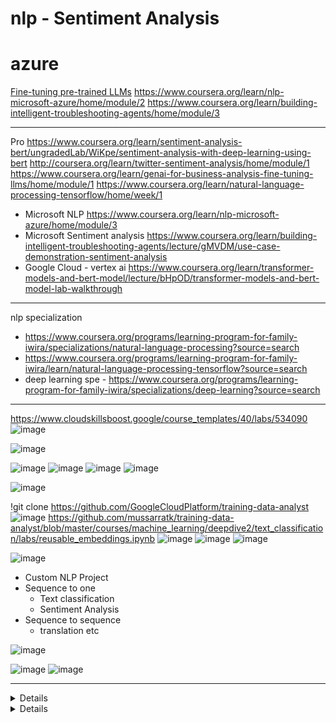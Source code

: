 # nlp - Sentiment Analysis
# azure
[Fine-tuning pre-trained LLMs](https://www.coursera.org/learn/nlp-microsoft-azure/home/module/2)
https://www.coursera.org/learn/nlp-microsoft-azure/home/module/2
https://www.coursera.org/learn/building-intelligent-troubleshooting-agents/home/module/3


--------------------------------------
Pro
https://www.coursera.org/learn/sentiment-analysis-bert/ungradedLab/WiKpe/sentiment-analysis-with-deep-learning-using-bert
http://coursera.org/learn/twitter-sentiment-analysis/home/module/1
https://www.coursera.org/learn/genai-for-business-analysis-fine-tuning-llms/home/module/1
https://www.coursera.org/learn/natural-language-processing-tensorflow/home/week/1
- Microsoft NLP
https://www.coursera.org/learn/nlp-microsoft-azure/home/module/3
- Microsoft Sentiment analysis
https://www.coursera.org/learn/building-intelligent-troubleshooting-agents/lecture/gMVDM/use-case-demonstration-sentiment-analysis
- Google Cloud - vertex ai
https://www.coursera.org/learn/transformer-models-and-bert-model/lecture/bHpOD/transformer-models-and-bert-model-lab-walkthrough
---------------------------
nlp specialization 
- https://www.coursera.org/programs/learning-program-for-family-iwira/specializations/natural-language-processing?source=search
- https://www.coursera.org/programs/learning-program-for-family-iwira/learn/natural-language-processing-tensorflow?source=search
- deep learning spe - https://www.coursera.org/programs/learning-program-for-family-iwira/specializations/deep-learning?source=search

------------------------------------------------------------------------------------------
https://www.cloudskillsboost.google/course_templates/40/labs/534090
![image](https://github.com/user-attachments/assets/a9a366f2-e29c-4d08-9c36-d4dbfa898262)

![image](https://github.com/user-attachments/assets/f917089e-9936-44d6-b3d3-8951a999dde6)

![image](https://github.com/user-attachments/assets/515ff175-7201-4f1e-adc6-5b060dad520c)
![image](https://github.com/user-attachments/assets/7f65c4b1-6c50-470a-8d25-ffd9b7be62dc)
![image](https://github.com/user-attachments/assets/ee943b25-f351-464f-a883-80bc047e743b)
![image](https://github.com/user-attachments/assets/3923ef17-6b77-4e85-8cb6-4821e90c0f5c)

![image](https://github.com/user-attachments/assets/63ab1c07-03bb-4342-a38e-173b88cc8089)

!git clone https://github.com/GoogleCloudPlatform/training-data-analyst
![image](https://github.com/user-attachments/assets/49d1ac86-79a7-416c-9b5e-f580b87d4839)
https://github.com/mussarratk/training-data-analyst/blob/master/courses/machine_learning/deepdive2/text_classification/labs/reusable_embeddings.ipynb
![image](https://github.com/user-attachments/assets/2714159c-b3a6-4325-a1bb-6c3eaabd5a24)
![image](https://github.com/user-attachments/assets/e3829781-96ba-491c-b5f2-8b7d380c98ee)
![image](https://github.com/user-attachments/assets/931557c7-64e2-4410-8fd1-552166a1c8dd)
















![image](https://github.com/user-attachments/assets/7de46d3b-78c2-4b42-a8a3-0cf8f66481de)
- Custom NLP Project
- Sequence to one
     * Text classification
     * Sentiment Analysis
- Sequence to sequence
     * translation etc
       
![image](https://github.com/user-attachments/assets/835e3452-b1f7-4a34-aa48-5dbf020baada)

![image](https://github.com/user-attachments/assets/4cb8f046-0882-4a31-b795-61d5602681e7)
![image](https://github.com/user-attachments/assets/cb407656-c53c-4c0f-9bae-965b38c7c9ef)





------------------------------------------------------------------------------------------------------------
<details>

Let's break down this explanation of how a preprocessing model handles sentences for a fixed-length input, focusing on the "input word ID" and "masking" concepts.

Imagine you have a machine learning model that needs to process text, but it's designed to always receive inputs of a very specific, unchanging size. This is common in many neural network architectures, like Transformers.

Here's a detailed elaboration of the concepts:

**1. Tokenized Sentence:**

* Before anything else, a sentence needs to be broken down into smaller units called "tokens." These tokens can be words, sub-word units (like "ing" or "un"), or even individual characters, depending on the tokenizer used.
* **Example:** The sentence "The quick brown fox" might be tokenized into: ["The", "quick", "brown", "fox"].

**2. Input Word ID (or Token ID):**

* Once a sentence is tokenized, each unique token is assigned a numerical ID. This is like a dictionary where each word has a unique number.
* The "input word ID" is the sequence of these numerical IDs corresponding to the tokens in the tokenized sentence.
* **Why?** Computers understand numbers, not text. Representing words as IDs allows the model to process them numerically.
* **Example (continuing from above):**
    * Let's say "The" = 101, "quick" = 205, "brown" = 312, "fox" = 409.
    * The input word IDs for "The quick brown fox" would be: [101, 205, 312, 409].

**3. Fixed Length Input:**

* This is the core constraint. The machine learning model expects every input sentence to have the exact same number of tokens (and thus the same number of input word IDs). Let's say this fixed length is 128.
* **How it's achieved:**
    * **Padding:** If a sentence is shorter than the fixed length, special "padding" tokens (e.g., with an ID of 0) are added to the end until the desired length is reached.
    * **Truncation:** If a sentence is longer than the fixed length, it's typically cut off (truncated) at the maximum allowed length.
* **Example (Fixed length = 8):**
    * Original: [101, 205, 312, 409] (length 4)
    * Padded: [101, 205, 312, 409, 0, 0, 0, 0] (length 8)

**4. Masking for Each Word (Attention Mask):**

* This is crucial for the model to understand which parts of the fixed-length input are "real" words from the original sentence and which are just padding.
* A "mask" (often called an "attention mask") is a separate sequence of binary values (0s and 1s) that accompanies the input word IDs.
* **How it works:**
    * A '1' (or True) in the mask indicates a "valid" word (an actual token from the original sentence).
    * A '0' (or False) in the mask indicates a "masked" word, usually padding, which the model should ignore or treat differently during its calculations.
* **Why it's important:** Without the mask, the model would try to learn relationships between real words and padding tokens, which is meaningless and can degrade performance. The mask tells the model, "Hey, don't pay attention to these padded parts when you're processing."
* **Example (Mask for the padded example above):**
    * Input Word IDs: [101, 205, 312, 409, 0, 0, 0, 0]
    * Mask: [1, 1, 1, 1, 0, 0, 0, 0]

**In Summary:**

The preprocessing model's role is to transform variable-length text sentences into a uniform numerical format that a machine learning model can consume efficiently. It achieves this by:

1.  **Tokenizing** sentences into individual units.
2.  Assigning unique **numerical IDs** to these tokens.
3.  **Converting every sentence into a fixed-length input** by adding padding tokens (and their corresponding IDs) if the sentence is too short.
4.  Providing a **mask** (attention mask) that explicitly indicates which IDs correspond to original words and which are just padding, allowing the model to focus its attention appropriately and ignore the "invalid" (padded) parts.

This structured approach ensures that the model receives consistent input, regardless of the original sentence length, while simultaneously being informed about which parts of the input are meaningful for its processing.
  
</details>





<details>


  
You're looking to get exposure to NLP concepts and basic text processing tasks through projects, specifically on platforms like Coursera. That's a great approach! Here's a guide to help you, including project ideas and relevant Coursera/other platform resources:

## Understanding Core NLP Concepts & Basic Text Processing

Before diving into projects, it's good to have a grasp of some fundamental NLP and text processing concepts. These will be the building blocks of your projects:

**Basic Text Processing Tasks:**

* **Tokenization:** Breaking down text into smaller units (words, sentences, subwords).
* **Normalization:** Converting text into a standard form (e.g., lowercasing, removing punctuation, stemming, lemmatization).
* **Stop Word Removal:** Eliminating common words that don't add much meaning (e.g., "the," "a," "is").
* **Vectorization/Text Representation:** Converting text into numerical representations that machine learning models can understand (e.g., Bag-of-Words, TF-IDF, Word Embeddings like Word2Vec).
* **Regular Expressions (Regex):** Powerful patterns for searching, matching, and manipulating text.

**Core NLP Concepts (beyond basic processing):**

* **Sentiment Analysis:** Determining the emotional tone (positive, negative, neutral) of text.
* **Text Classification:** Categorizing text into predefined labels (e.g., spam/not spam, news topics).
* **Named Entity Recognition (NER):** Identifying and classifying named entities (people, organizations, locations, dates, etc.) in text.
* **Text Summarization:** Condensing longer texts into shorter summaries.
* **Chatbots/Conversational AI:** Building systems that can interact with users in natural language.

## Suggested Projects (Beginner-Friendly with Basic Text Processing Focus)

Here are some projects that are great for beginners and heavily involve basic text processing:

1.  **Spam/Ham Email Classifier:**
    * **Concept:** Classify emails as "spam" or "not spam" (ham).
    * **Text Processing:** This is a fantastic project for practicing:
        * **Tokenization:** Breaking emails into words.
        * **Lowercasing & Punctuation Removal:** Standardizing text.
        * **Stop Word Removal:** Removing common words that don't differentiate spam.
        * **Vectorization (Bag-of-Words or TF-IDF):** Converting words into numerical features.
    * **Machine Learning:** You'd typically use a simple classification algorithm like Naive Bayes or Logistic Regression.
    * **Dataset:** SMS Spam Collection Dataset (widely available on Kaggle).

2.  **Sentiment Analyzer for Product Reviews/Tweets:**
    * **Concept:** Determine if a review or tweet expresses positive, negative, or neutral sentiment.
    * **Text Processing:**
        * **Tokenization:** Breaking reviews into words.
        * **Normalization:** Cleaning text (lower case, remove special characters).
        * **Stop Word Removal.**
        * **Lemmatization/Stemming:** Reducing words to their base form (e.g., "running," "runs," "ran" -> "run").
        * **Vectorization:** TF-IDF or simple word embeddings.
    * **Machine Learning:** Supervised learning algorithms like Naive Bayes, SVM, or basic neural networks.
    * **Dataset:** IMDB Movie Reviews, Twitter Sentiment Analysis datasets (Kaggle).

3.  **Basic Text Summarizer (Extractive):**
    * **Concept:** Extract the most important sentences from a document to create a summary.
    * **Text Processing:**
        * **Sentence Tokenization:** Splitting the document into individual sentences.
        * **Word Tokenization:** Breaking sentences into words.
        * **Frequency Analysis:** Counting word occurrences (after stop word removal and normalization) to identify important words.
        * **Sentence Scoring:** Scoring sentences based on the frequency of important words.
    * **Method:** A simple approach like TextRank or even just scoring sentences based on keyword frequency.
    * **Dataset:** News articles, short stories.

4.  **Keyword Extractor from Articles/Documents:**
    * **Concept:** Identify the most relevant keywords or phrases in a given text.
    * **Text Processing:**
        * **Tokenization.**
        * **Normalization.**
        * **Stop Word Removal.**
        * **TF-IDF:** This is excellent for identifying important words in a document relative to a corpus of documents.
    * **Method:** Simple frequency counts or TF-IDF.
    * **Dataset:** Any collection of text documents.

5.  **Simple Chatbot (Rule-Based or Keyword Matching):**
    * **Concept:** Build a very basic chatbot that responds to user input based on predefined rules or keywords.
    * **Text Processing:**
        * **Lowercasing and Punctuation Removal:** To standardize input.
        * **Keyword Matching:** Checking for specific words or phrases in the user's input.
    * **Method:** If-else statements, dictionaries mapping keywords to responses. This is more about logic and less about complex ML initially, but it highlights the need for robust text processing.
    * **Dataset:** Create your own simple set of user queries and responses.

## Coursera and Other Platforms for Guidance

Here's how you can leverage Coursera and other platforms to learn and guide your projects:

**Coursera:**

* **"Natural Language Processing Specialization" by DeepLearning.AI (Andrew Ng's team):** This is a highly recommended specialization. While it goes into deep learning, the initial courses cover fundamental NLP concepts and text processing thoroughly.
    * **Relevant Courses for Basic Text Processing:**
        * **"Natural Language Processing with Classification and Vector Spaces"** (Course 1 of the specialization) – This course dives into text preprocessing, sentiment analysis, and vector spaces (Bag-of-Words, TF-IDF). It's perfect for your goal.
        * You'll find guided projects within these courses that walk you through building components of NLP systems, including the text processing steps.
* **"Natural Language Processing Essentials" by Coursera:** This course specifically mentions "NLP Pipeline and Text Representation," "Tokenization and Normalization," "Stemming and Lemmatization," and "Feature Extraction in NLP: From Frequency to Semantic Vectors." It seems very well aligned with your needs for basic text processing.
* **"Natural Language Processing with Real-World Projects Specialization" by Packt:** This specialization specifically emphasizes real-world projects and covers lexical processing, syntactic parsing, and building models for tasks like text summarization, sentiment analysis, and entity recognition.
* **"Introduction to Natural Language Processing (AI) Professional Certificate" by IBM:** This certificate often includes introductory courses that cover basic NLP concepts and text processing.

**Other Platforms:**

* **edX:**
    * Look for courses like "Text Analytics with Python" (UC Berkeley) or introductory NLP courses from universities like MIT or Harvard. edX also has a "Natural Language Processing" category.
* **DataCamp:**
    * **"Natural Language Processing in Python" Track:** This track is excellent for hands-on learning with Python. It covers tokenization, regular expressions, Bag-of-Words, TF-IDF, and even sentiment analysis and NER using libraries like NLTK and spaCy. It often includes mini-projects and exercises.
    * **Specific Courses to look for:** "Introduction to Natural Language Processing in Python," "Sentiment Analysis in Python," "Natural Language Processing with spaCy."
* **Kaggle:**
    * **Competitions:** While some are advanced, many Kaggle competitions, especially "Getting Started" ones like the "Toxic Comment Classification Challenge" or "Spam SMS Classification," provide excellent real-world datasets and public notebooks (kernels). You can learn immensely by studying how others perform text processing and model building.
    * **Notebooks/Kernels:** Search for "NLP for beginners" or specific project ideas (e.g., "Sentiment Analysis Python") to find shared code and tutorials. Many Kaggle notebooks are essentially guided projects.
* **freeCodeCamp/YouTube Tutorials:**
    * For quick introductions and hands-on coding, freeCodeCamp often has comprehensive articles and YouTube tutorials on basic NLP with Python (NLTK, spaCy). Search for "Python NLP Tutorial for Beginners."
* **Towards Data Science (Medium):** Many data scientists publish articles with detailed explanations and code for NLP projects, including basic text processing. Searching for "basic NLP project Python" will yield many results.

## General Project Guide & Workflow:

1.  **Choose a Project:** Start with a simple one like Spam/Ham Classification or basic Sentiment Analysis.
2.  **Understand the Data:** Get a dataset. Explore its structure, content, and any immediate challenges.
3.  **Text Preprocessing (Hands-on Practice!):**
    * **Load Data:** Read your text data into a suitable format (e.g., Pandas DataFrame).
    * **Clean Text:**
        * Convert to lowercase.
        * Remove punctuation, numbers, special characters (using regex).
        * Handle emojis (decide whether to remove or convert to text).
        * Address typos (simple spell correction if you're feeling ambitious, but often skipped for beginners).
    * **Tokenization:** Split text into words or sentences using NLTK's `word_tokenize` or `sent_tokenize`.
    * **Stop Word Removal:** Use `nltk.corpus.stopwords`.
    * **Stemming/Lemmatization:** Apply a stemmer (e.g., PorterStemmer, SnowballStemmer) or a lemmatizer (e.g., WordNetLemmatizer from NLTK, or use spaCy for better results). **Prioritize Lemmatization for better accuracy.**
4.  **Feature Engineering (Text Representation):**
    * **Bag-of-Words (BoW):** Use `CountVectorizer` from scikit-learn. This creates a matrix where rows are documents and columns are words, with values representing word counts.
    * **TF-IDF:** Use `TfidfVectorizer` from scikit-learn. This weights words based on their frequency in a document and their rarity across all documents.
    * *(Later, you can explore Word Embeddings like Word2Vec, GloVe, or FastText, but start with BoW/TF-IDF for basic exposure).*
5.  **Model Building (for Classification/Sentiment):**
    * **Split Data:** Divide your preprocessed and vectorized data into training and testing sets.
    * **Choose a Model:** Start with simple classification models like Naive Bayes (`MultinomialNB`) or Logistic Regression from scikit-learn.
    * **Train the Model:** Fit the model on your training data.
    * **Evaluate:** Test the model on your unseen testing data and evaluate its performance using metrics like accuracy, precision, recall, and F1-score.
6.  **Iterate and Improve:**
    * Experiment with different preprocessing steps.
    * Try different vectorization techniques.
    * Adjust model parameters.
    * Analyze misclassifications to understand what went wrong.

By following this structured approach and leveraging the resources on Coursera, DataCamp, and Kaggle, you'll gain solid exposure to NLP concepts and hands-on experience with basic text processing tasks. Good luck!

    
  </details>

